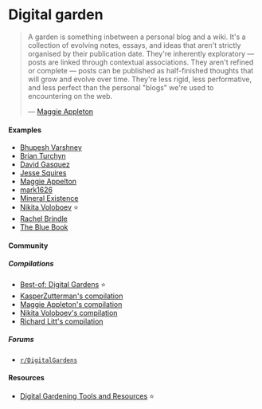 # Digital garden

> A garden is something inbetween a personal blog and a wiki. It's a collection of evolving notes, essays, and ideas that aren't strictly organised by their publication date. They're inherently exploratory — posts are linked through contextual associations. They aren't refined or complete — posts can be published as half-finished thoughts that will grow and evolve over time. They're less rigid, less performative, and less perfect than the personal "blogs" we're used to encountering on the web.
>
> — [Maggie Appleton](https://github.com/MaggieAppleton/digital-gardeners#what-is-digital-gardening)

#### Examples
- [Bhupesh Varshney](https://til.bhupesh.me)
- [Brian Turchyn](https://wiki.brianturchyn.net)
- [David Gasquez](https://publish.obsidian.md/davidgasquez)
- [Jesse Squires](https://jessesquires.github.io/TIL)
- [Maggie Appelton](https://maggieappleton.com/garden)
- [mark1626](https://mark1626.github.io/knowledge)
- [Mineral Existence](https://mineralexistence.com/home.html)
- [Nikita Voloboev](https://wiki.nikiv.dev) ⭐
- [Rachel Brindle](https://knowledge.rachelbrindle.com)
- [The Blue Book](https://lyz-code.github.io/blue-book)

#### Community

##### Compilations
- [Best-of: Digital Gardens](https://github.com/lyz-code/best-of-digital-gardens) ⭐
- [KasperZutterman's compilation](https://github.com/KasperZutterman/Second-Brain)
- [Maggie Appleton's compilation](https://github.com/MaggieAppleton/digital-gardeners)
- [Nikita Voloboev's compilation](https://wiki.nikitavoloboev.xyz/other/wiki-workflow#similar-wikis-i-liked)
- [Richard Litt's compilation](https://github.com/RichardLitt/meta-knowledge)

##### Forums
- [`r/DigitalGardens`](https://www.reddit.com/r/DigitalGardens)

#### Resources
- [Digital Gardening Tools and Resources](https://github.com/MaggieAppleton/digital-gardeners) ⭐
